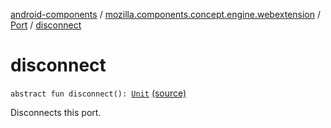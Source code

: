 [android-components](../../index.md) / [mozilla.components.concept.engine.webextension](../index.md) / [Port](index.md) / [disconnect](./disconnect.md)

# disconnect

`abstract fun disconnect(): `[`Unit`](https://kotlinlang.org/api/latest/jvm/stdlib/kotlin/-unit/index.html) [(source)](https://github.com/mozilla-mobile/android-components/blob/master/components/concept/engine/src/main/java/mozilla/components/concept/engine/webextension/WebExtension.kt#L239)

Disconnects this port.

